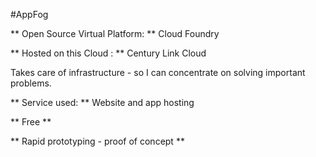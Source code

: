 #AppFog

** Open Source Virtual Platform: ** Cloud Foundry

** Hosted on this Cloud : ** Century Link Cloud

Takes care of infrastructure - so I can concentrate on solving important problems.

** Service used: ** Website and app hosting

** Free **

** Rapid prototyping - proof of concept **

